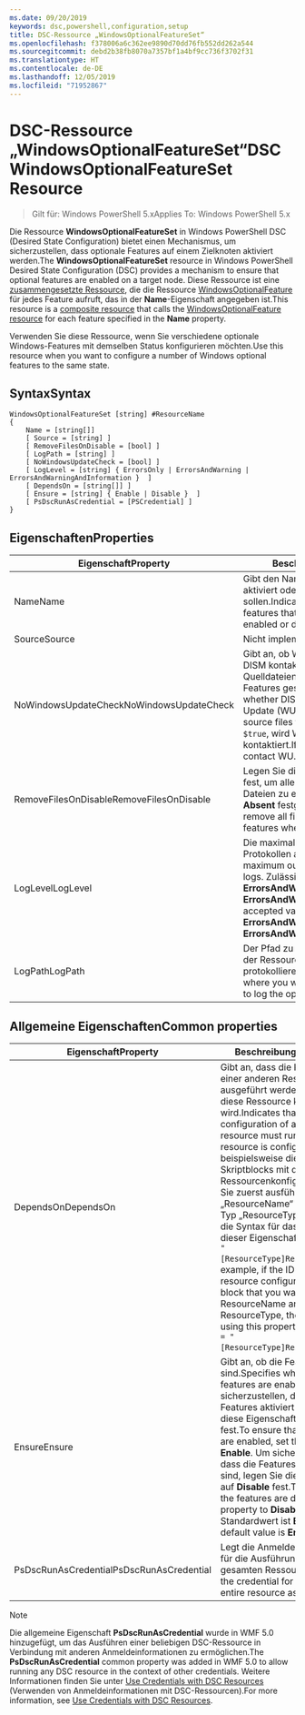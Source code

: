 ```yaml
---
ms.date: 09/20/2019
keywords: dsc,powershell,configuration,setup
title: DSC-Ressource „WindowsOptionalFeatureSet“
ms.openlocfilehash: f378006a6c362ee9890d70dd76fb552dd262a544
ms.sourcegitcommit: debd2b38fb8070a7357bf1a4bf9cc736f3702f31
ms.translationtype: HT
ms.contentlocale: de-DE
ms.lasthandoff: 12/05/2019
ms.locfileid: "71952867"
---
```

# <a name="dsc-windowsoptionalfeatureset-resource"></a><span data-ttu-id="6f193-103">DSC-Ressource „WindowsOptionalFeatureSet“</span><span class="sxs-lookup"><span data-stu-id="6f193-103">DSC WindowsOptionalFeatureSet Resource</span></span>

> <span data-ttu-id="6f193-104">Gilt für: Windows PowerShell 5.x</span><span class="sxs-lookup"><span data-stu-id="6f193-104">Applies To: Windows PowerShell 5.x</span></span>

<span data-ttu-id="6f193-105">Die Ressource **WindowsOptionalFeatureSet** in Windows PowerShell DSC (Desired State Configuration) bietet einen Mechanismus, um sicherzustellen, dass optionale Features auf einem Zielknoten aktiviert werden.</span><span class="sxs-lookup"><span data-stu-id="6f193-105">The **WindowsOptionalFeatureSet** resource in Windows PowerShell Desired State Configuration (DSC) provides a mechanism to ensure that optional features are enabled on a target node.</span></span> <span data-ttu-id="6f193-106">Diese Ressource ist eine [zusammengesetzte Ressource](../../../resources/authoringResourceComposite.md), die die Ressource [WindowsOptionalFeature](windowsOptionalFeatureResource.md) für jedes Feature aufruft, das in der **Name**-Eigenschaft angegeben ist.</span><span class="sxs-lookup"><span data-stu-id="6f193-106">This resource is a [composite resource](../../../resources/authoringResourceComposite.md) that calls the [WindowsOptionalFeature resource](windowsOptionalFeatureResource.md) for each feature specified in the **Name** property.</span></span>

<span data-ttu-id="6f193-107">Verwenden Sie diese Ressource, wenn Sie verschiedene optionale Windows-Features mit demselben Status konfigurieren möchten.</span><span class="sxs-lookup"><span data-stu-id="6f193-107">Use this resource when you want to configure a number of Windows optional features to the same state.</span></span>

## <a name="syntax"></a><span data-ttu-id="6f193-108">Syntax</span><span class="sxs-lookup"><span data-stu-id="6f193-108">Syntax</span></span>

```Syntax
WindowsOptionalFeatureSet [string] #ResourceName
{
    Name = [string[]]
    [ Source = [string] ]
    [ RemoveFilesOnDisable = [bool] ]
    [ LogPath = [string] ]
    [ NoWindowsUpdateCheck = [bool] ]
    [ LogLevel = [string] { ErrorsOnly | ErrorsAndWarning | ErrorsAndWarningAndInformation }  ]
    [ DependsOn = [string[]] ]
    [ Ensure = [string] { Enable | Disable }  ]
    [ PsDscRunAsCredential = [PSCredential] ]
}
```

## <a name="properties"></a><span data-ttu-id="6f193-109">Eigenschaften</span><span class="sxs-lookup"><span data-stu-id="6f193-109">Properties</span></span>

|<span data-ttu-id="6f193-110">Eigenschaft</span><span class="sxs-lookup"><span data-stu-id="6f193-110">Property</span></span> |<span data-ttu-id="6f193-111">Beschreibung</span><span class="sxs-lookup"><span data-stu-id="6f193-111">Description</span></span> |
|---|---|
|<span data-ttu-id="6f193-112">Name</span><span class="sxs-lookup"><span data-stu-id="6f193-112">Name</span></span> |<span data-ttu-id="6f193-113">Gibt den Namen der Features an, die aktiviert oder deaktiviert werden sollen.</span><span class="sxs-lookup"><span data-stu-id="6f193-113">Indicates the name of the features that you want to ensure are enabled or disabled.</span></span> |
|<span data-ttu-id="6f193-114">Source</span><span class="sxs-lookup"><span data-stu-id="6f193-114">Source</span></span> |<span data-ttu-id="6f193-115">Nicht implementiert.</span><span class="sxs-lookup"><span data-stu-id="6f193-115">Not implemented.</span></span> |
|<span data-ttu-id="6f193-116">NoWindowsUpdateCheck</span><span class="sxs-lookup"><span data-stu-id="6f193-116">NoWindowsUpdateCheck</span></span> |<span data-ttu-id="6f193-117">Gibt an, ob Windows Update (WU) von DISM kontaktiert wird, wenn die Quelldateien zum Aktivieren von Features gesucht werden.</span><span class="sxs-lookup"><span data-stu-id="6f193-117">Specifies whether DISM contacts Windows Update (WU) when searching for the source files to enable features.</span></span> <span data-ttu-id="6f193-118">Falls `$true`, wird WU nicht von DISM kontaktiert.</span><span class="sxs-lookup"><span data-stu-id="6f193-118">If `$true`, DISM does not contact WU.</span></span> |
|<span data-ttu-id="6f193-119">RemoveFilesOnDisable</span><span class="sxs-lookup"><span data-stu-id="6f193-119">RemoveFilesOnDisable</span></span> |<span data-ttu-id="6f193-120">Legen Sie diese Einstellung auf `$true` fest, um alle zu den Features gehörigen Dateien zu entfernen, wenn **Ensure** auf **Absent** festgelegt wird.</span><span class="sxs-lookup"><span data-stu-id="6f193-120">Set to `$true` to remove all files associated with the features when **Ensure** is set to **Absent**.</span></span> |
|<span data-ttu-id="6f193-121">LogLevel</span><span class="sxs-lookup"><span data-stu-id="6f193-121">LogLevel</span></span> |<span data-ttu-id="6f193-122">Die maximale Ausgabeebene, die in den Protokollen angezeigt wird.</span><span class="sxs-lookup"><span data-stu-id="6f193-122">The maximum output level shown in the logs.</span></span> <span data-ttu-id="6f193-123">Zulässige Werte: **ErrorsOnly**, **ErrorsAndWarning** und **ErrorsAndWarningAndInformation**.</span><span class="sxs-lookup"><span data-stu-id="6f193-123">The accepted values are: **ErrorsOnly**, **ErrorsAndWarning**, and **ErrorsAndWarningAndInformation**.</span></span> |
|<span data-ttu-id="6f193-124">LogPath</span><span class="sxs-lookup"><span data-stu-id="6f193-124">LogPath</span></span> |<span data-ttu-id="6f193-125">Der Pfad zu einer Protokolldatei, in der der Ressourcenanbieter den Vorgang protokollieren soll.</span><span class="sxs-lookup"><span data-stu-id="6f193-125">The path to a log file where you want the resource provider to log the operation.</span></span> |

## <a name="common-properties"></a><span data-ttu-id="6f193-126">Allgemeine Eigenschaften</span><span class="sxs-lookup"><span data-stu-id="6f193-126">Common properties</span></span>

|<span data-ttu-id="6f193-127">Eigenschaft</span><span class="sxs-lookup"><span data-stu-id="6f193-127">Property</span></span> |<span data-ttu-id="6f193-128">Beschreibung</span><span class="sxs-lookup"><span data-stu-id="6f193-128">Description</span></span> |
|---|---|
|<span data-ttu-id="6f193-129">DependsOn</span><span class="sxs-lookup"><span data-stu-id="6f193-129">DependsOn</span></span> |<span data-ttu-id="6f193-130">Gibt an, dass die Konfiguration einer anderen Ressource ausgeführt werden muss, bevor diese Ressource konfiguriert wird.</span><span class="sxs-lookup"><span data-stu-id="6f193-130">Indicates that the configuration of another resource must run before this resource is configured.</span></span> <span data-ttu-id="6f193-131">Wenn beispielsweise die ID des Skriptblocks mit der Ressourcenkonfiguration, den Sie zuerst ausführen möchten, „ResourceName“ und dessen Typ „ResourceType“ ist, lautet die Syntax für das Verwenden dieser Eigenschaft `DependsOn = "[ResourceType]ResourceName"`.</span><span class="sxs-lookup"><span data-stu-id="6f193-131">For example, if the ID of the resource configuration script block that you want to run first is ResourceName and its type is ResourceType, the syntax for using this property is `DependsOn = "[ResourceType]ResourceName"`.</span></span> |
|<span data-ttu-id="6f193-132">Ensure</span><span class="sxs-lookup"><span data-stu-id="6f193-132">Ensure</span></span> |<span data-ttu-id="6f193-133">Gibt an, ob die Features aktiviert sind.</span><span class="sxs-lookup"><span data-stu-id="6f193-133">Specifies whether the features are enabled.</span></span> <span data-ttu-id="6f193-134">Um sicherzustellen, dass die Features aktiviert sind, legen Sie diese Eigenschaft auf **Enable** fest.</span><span class="sxs-lookup"><span data-stu-id="6f193-134">To ensure that the features are enabled, set this property to **Enable**.</span></span> <span data-ttu-id="6f193-135">Um sicherzustellen, dass die Features deaktiviert sind, legen Sie die Eigenschaft auf **Disable** fest.</span><span class="sxs-lookup"><span data-stu-id="6f193-135">To ensure that the features are disabled, set the property to **Disable**.</span></span> <span data-ttu-id="6f193-136">Der Standardwert ist **Enable**.</span><span class="sxs-lookup"><span data-stu-id="6f193-136">The default value is **Enable**.</span></span> |
|<span data-ttu-id="6f193-137">PsDscRunAsCredential</span><span class="sxs-lookup"><span data-stu-id="6f193-137">PsDscRunAsCredential</span></span> |<span data-ttu-id="6f193-138">Legt die Anmeldeinformationen für die Ausführung der gesamten Ressource fest.</span><span class="sxs-lookup"><span data-stu-id="6f193-138">Sets the credential for running the entire resource as.</span></span> |

> [!NOTE]
> <span data-ttu-id="6f193-139">Die allgemeine Eigenschaft **PsDscRunAsCredential** wurde in WMF 5.0 hinzugefügt, um das Ausführen einer beliebigen DSC-Ressource in Verbindung mit anderen Anmeldeinformationen zu ermöglichen.</span><span class="sxs-lookup"><span data-stu-id="6f193-139">The **PsDscRunAsCredential** common property was added in WMF 5.0 to allow running any DSC resource in the context of other credentials.</span></span> <span data-ttu-id="6f193-140">Weitere Informationen finden Sie unter [Use Credentials with DSC Resources](../../../configurations/runasuser.md) (Verwenden von Anmeldeinformationen mit DSC-Ressourcen).</span><span class="sxs-lookup"><span data-stu-id="6f193-140">For more information, see [Use Credentials with DSC Resources](../../../configurations/runasuser.md).</span></span>